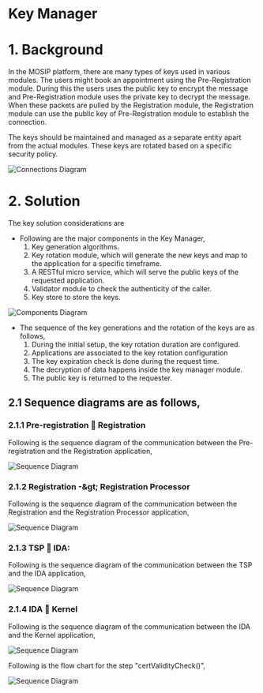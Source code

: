 # Key Manager

# 1. Background

In the MOSIP platform, there are many types of keys used in various modules. The users might book an appointment using the Pre-Registration module. During this the users uses the public key to encrypt the message and Pre-Registration module uses the private key to decrypt the message. When these packets are pulled by the Registration module, the Registration module can use the public key of Pre-Registration module to establish the connection.

The keys should be maintained and managed as a separate entity apart from the actual modules. These keys are rotated based on a specific security policy.

![Connections Diagram](_images/kernel_keymanager_connections_diagram.png)

# 2. Solution

The key solution considerations are

- Following are the major components in the Key Manager,
  1. Key generation algorithms.
  2. Key rotation module, which will generate the new keys and map to the application for a specific timeframe.
  3. A RESTful micro service, which will serve the public keys of the requested application.
  4. Validator module to check the authenticity of the caller.
  5. Key store to store the keys.

![Components Diagram](_images/kernel_keymanager_components_diagram.png)

- The sequence of the key generations and the rotation of the keys are as follows,
  1. During the initial setup, the key rotation duration are configured.
  2. Applications are associated to the key rotation configuration
  3. The key expiration check is done during the request time.
  4. The decryption of data happens inside the key manager module.
  5. The public key is returned to the requester.

## 2.1 Sequence diagrams are as follows,

### 2.1.1 Pre-registration  Registration
Following is the sequence diagram of the communication between the Pre-registration and the Registration application, 

![Sequence Diagram](_images/kernel_keymanager_Seq_Prereg_Reg_diagram.png)

### 2.1.2 Registration -\&gt; Registration Processor
Following is the sequence diagram of the communication between the Registration and the Registration Processor application, 

![Sequence Diagram](_images/kernel_keymanager_Seq_Reg_RegProc_diagram.png)

### 2.1.3 TSP  IDA:
Following is the sequence diagram of the communication between the TSP and the IDA application, 

![Sequence Diagram](_images/kernel_keymanager_Seq_TSP_IDA_diagram.png)

### 2.1.4 IDA  Kernel
Following is the sequence diagram of the communication between the IDA and the Kernel application, 

![Sequence Diagram](_images/kernel_keymanager_Seq_IDA_Kernel_diagram.png)

Following is the flow chart for the step &quot;certValidityCheck()&quot;,

![Sequence Diagram](_images/kernel_keymanager_Flowchart_diagram.png)
